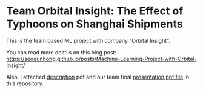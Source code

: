 # Team Orbital Insight: The Effect of Typhoons on Shanghai Shipments

This is the team based ML project with company "Orbital Insight".

You can read more deatils on this blog post: https://seoeunhong.github.io/posts/Machine-Learning-Project-with-Orbital-Insight/

Also, I attached [description](https://github.com/seoeunHong/Orbital_Insight_ML_Project/blob/e83e70b6fee57cdbb7dc5365cc94d0d48f2510f9/ML_Project_Reflection.pdf) pdf and our team final [presentation ppt file](https://github.com/seoeunHong/Orbital_Insight_ML_Project/blob/5e320098155ec4480e5c9389be822c53c3afdf74/Orbital%20Insight%20Final%20Project%20Presentation%20.pdf) in this repository.

